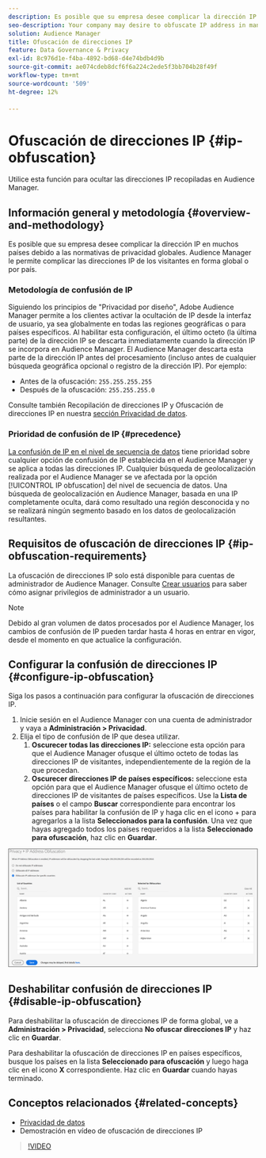 ```yaml
---
description: Es posible que su empresa desee complicar la dirección IP en muchos países debido a las normativas de privacidad globales. Audience Manager le permite complicar las direcciones IP de los visitantes en forma global o por país.
seo-description: Your company may desire to obfuscate IP address in many countries due to global privacy regulations. Audience Manager allows you to obfuscate visitor IP addresses on a global or country-by-country basis.
solution: Audience Manager
title: Ofuscación de direcciones IP
feature: Data Governance & Privacy
exl-id: 8c976d1e-f4ba-4892-bd68-d4e74bdb4d9b
source-git-commit: ae074cdeb8dcf6f6a224c2ede5f3bb704b28f49f
workflow-type: tm+mt
source-wordcount: '509'
ht-degree: 12%

---
```


# Ofuscación de direcciones IP {#ip-obfuscation}

Utilice esta función para ocultar las direcciones IP recopiladas en Audience Manager.

## Información general y metodología {#overview-and-methodology}

Es posible que su empresa desee complicar la dirección IP en muchos países debido a las normativas de privacidad globales. Audience Manager le permite complicar las direcciones IP de los visitantes en forma global o por país.

### Metodología de confusión de IP

Siguiendo los principios de &quot;Privacidad por diseño&quot;, Adobe Audience Manager permite a los clientes activar la ocultación de IP desde la interfaz de usuario, ya sea globalmente en todas las regiones geográficas o para países específicos. Al habilitar esta configuración, el último octeto (la última parte) de la dirección IP se descarta inmediatamente cuando la dirección IP se incorpora en Audience Manager. El Audience Manager descarta esta parte de la dirección IP antes del procesamiento (incluso antes de cualquier búsqueda geográfica opcional o registro de la dirección IP). Por ejemplo:

* Antes de la ofuscación: `255.255.255.255`
* Después de la ofuscación: `255.255.255.0`

Consulte también Recopilación de direcciones IP y Ofuscación de direcciones IP en nuestra [sección Privacidad de datos](/help/using/overview/data-security-and-privacy/data-privacy.md).

### Prioridad de confusión de IP {#precedence}

[La confusión de IP en el nivel de secuencia de datos](https://experienceleague.adobe.com/docs/experience-platform/edge/datastreams/configure.html?lang=es#create) tiene prioridad sobre cualquier opción de confusión de IP establecida en el Audience Manager y se aplica a todas las direcciones IP. Cualquier búsqueda de geolocalización realizada por el Audience Manager se ve afectada por la opción [!UICONTROL IP obfuscation] del nivel de secuencia de datos. Una búsqueda de geolocalización en Audience Manager, basada en una IP completamente oculta, dará como resultado una región desconocida y no se realizará ningún segmento basado en los datos de geolocalización resultantes.

## Requisitos de ofuscación de direcciones IP {#ip-obfuscation-requirements}

La ofuscación de direcciones IP solo está disponible para cuentas de administrador de Audience Manager. Consulte [Crear usuarios](/help/using/features/administration/administration-overview.md#create-users) para saber cómo asignar privilegios de administrador a un usuario.

>[!NOTE]
>
> Debido al gran volumen de datos procesados por el Audience Manager, los cambios de confusión de IP pueden tardar hasta 4 horas en entrar en vigor, desde el momento en que actualice la configuración.

## Configurar la confusión de direcciones IP {#configure-ip-obfuscation}

Siga los pasos a continuación para configurar la ofuscación de direcciones IP.

1. Inicie sesión en el Audience Manager con una cuenta de administrador y vaya a **Administración > Privacidad**.
2. Elija el tipo de confusión de IP que desea utilizar.
   1. **Oscurecer todas las direcciones IP:** seleccione esta opción para que el Audience Manager ofusque el último octeto de todas las direcciones IP de visitantes, independientemente de la región de la que procedan.
   2. **Oscurecer direcciones IP de países específicos:** seleccione esta opción para que el Audience Manager ofusque el último octeto de direcciones IP de visitantes de países específicos. Use la **Lista de países** o el campo **Buscar** correspondiente para encontrar los países para habilitar la confusión de IP y haga clic en el icono + para agregarlos a la lista **Seleccionados para la confusión**. Una vez que hayas agregado todos los países requeridos a la lista **Seleccionado para ofuscación**, haz clic en **Guardar**.

![](assets/ip-obfuscation.png)

## Deshabilitar confusión de direcciones IP {#disable-ip-obfuscation}

Para deshabilitar la ofuscación de direcciones IP de forma global, ve a **Administración > Privacidad**, selecciona **No ofuscar direcciones IP** y haz clic en **Guardar**.

Para deshabilitar la ofuscación de direcciones IP en países específicos, busque los países en la lista **Seleccionado para ofuscación** y luego haga clic en el icono **X** correspondiente. Haz clic en **Guardar** cuando hayas terminado.

## Conceptos relacionados {#related-concepts}

* [Privacidad de datos](/help/using/overview/data-security-and-privacy/data-privacy.md)
* Demostración en vídeo de ofuscación de direcciones IP
>[!VIDEO](https://video.tv.adobe.com/v/27218/)
